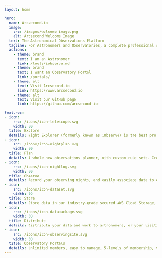 ```yaml
---
layout: home

hero:
  name: Arcsecond.io
  image:
    src: /images/welcome-image.png
    alt: Arcsecond Welcome Image 
  text: The Astronomical Observations Platform 
  tagline: For Astronomers and Observatories, a complete professional software suite to prepare observations, manage data and execute night operations.
  actions:
    - theme: brand
      text: I am an Astronomer
      link: /tools/iobserve.md
    - theme: brand
      text: I want an Observatory Portal
      link: /portals/
    - theme: alt
      text: Visit Arcsecond.io
      link: https://www.arcsecond.io
    - theme: alt
      text: Visit our GitHub page
      link: https://github.com/arcsecond-io

features:
- icon: 
    src: /icons/icon-telescope.svg
    width: 60
  title: Explore
  details: Night Explorer (formerly known as iObserve) is the best pro tool for preparing astronomical observations.
- icon:
    src: /icons/icon-nightplan.svg
    width: 60
  title: Plan
  details: A whole new observations planner, with custom rule sets. Create linear sequences of targets, manually ... or not!
- icon:
    src: /icons/icon-nightlog.svg
    width: 60
  title: Observe
  details: Record your observing nights, and easily associate data to each observation. 
- icon: 
    src: /icons/icon-dataset.svg
    width: 60
  title: Store
  details: Store data in our industry-grade secured AWS Cloud Storage, or attach your external storage to Arcsecond. 
- icon: 
    src: /icons/icon-datapackage.svg
    width: 60    
  title: Distribute
  details: Distribute your data and work to astronomers, or your visiting observers. 
- icon: 
    src: /icons/icon-observingsite.svg
    width: 60    
  title: Observatory Portals
  details: Unlimited members, easy to manage, 5-levels of membership, very modular portals. Pick up only what you need. 
---
```


